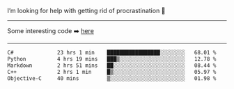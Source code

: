 I’m looking for help with getting rid of procrastination 🤔

-----

Some interesting code :arrow_right: [here](https://github.com/zhen8838/playground)

-----

<!--START_SECTION:waka-->

```txt
C#              23 hrs 1 min    █████████████████░░░░░░░░   68.01 %
Python          4 hrs 19 mins   ███▒░░░░░░░░░░░░░░░░░░░░░   12.78 %
Markdown        2 hrs 51 mins   ██░░░░░░░░░░░░░░░░░░░░░░░   08.44 %
C++             2 hrs 1 min     █▒░░░░░░░░░░░░░░░░░░░░░░░   05.97 %
Objective-C     40 mins         ▒░░░░░░░░░░░░░░░░░░░░░░░░   01.98 %
```

<!--END_SECTION:waka-->

<!--
**zhen8838/zhen8838** is a ✨ _special_ ✨ repository because its `README.md` (this file) appears on your GitHub profile.

Here are some ideas to get you started:

- 🔭 I’m currently working on ...
- 🌱 I’m currently learning ...
- 👯 I’m looking to collaborate on ...
 ...
- 💬 Ask me about ...
- 📫 How to reach me: ...
- 😄 Pronouns: ...
- ⚡ Fun fact: ...
-->
